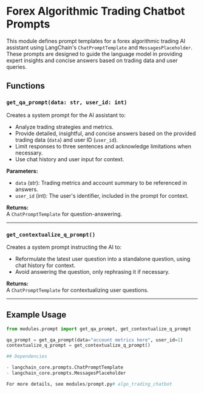 # Forex Algorithmic Trading Chatbot Prompts

This module defines prompt templates for a forex algorithmic trading AI assistant using LangChain's `ChatPromptTemplate` and `MessagesPlaceholder`. These prompts are designed to guide the language model in providing expert insights and concise answers based on trading data and user queries.

## Functions

### `get_qa_prompt(data: str, user_id: int)`

Creates a system prompt for the AI assistant to:
- Analyze trading strategies and metrics.
- Provide detailed, insightful, and concise answers based on the provided trading data (`data`) and user ID (`user_id`).
- Limit responses to three sentences and acknowledge limitations when necessary.
- Use chat history and user input for context.

**Parameters:**
- `data` (str): Trading metrics and account summary to be referenced in answers.
- `user_id` (int): The user's identifier, included in the prompt for context.

**Returns:**  
A `ChatPromptTemplate` for question-answering.

---

### `get_contextualize_q_prompt()`

Creates a system prompt instructing the AI to:
- Reformulate the latest user question into a standalone question, using chat history for context.
- Avoid answering the question, only rephrasing it if necessary.

**Returns:**  
A `ChatPromptTemplate` for contextualizing user questions.

---

## Example Usage

```python
from modules.prompt import get_qa_prompt, get_contextualize_q_prompt

qa_prompt = get_qa_prompt(data="account metrics here", user_id=1)
contextualize_q_prompt = get_contextualize_q_prompt()

## Dependencies

- langchain_core.prompts.ChatPromptTemplate
- langchain_core.prompts.MessagesPlaceholder

For more details, see modules/prompt.py# algo_trading_chatbot
